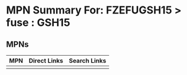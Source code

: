 



# MPN Summary For: FZEFUGSH15 > fuse : GSH15

## MPNs
  

|MPN|Direct Links|Search Links|
| :--- | :--- | :--- |
||||
